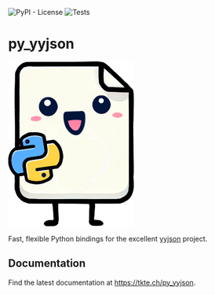 ![PyPI - License](https://img.shields.io/pypi/l/yyjson.svg?style=flat-square)
![Tests](https://github.com/TkTech/py_yyjson/workflows/Run%20tests/badge.svg)

# py_yyjson

![py_yyjson Logo](misc/logo_small.png)

Fast, flexible Python bindings for the excellent [yyjson][] project.

## Documentation

Find the latest documentation at https://tkte.ch/py_yyjson.

[yyjson]: https://github.com/ibireme/yyjson
